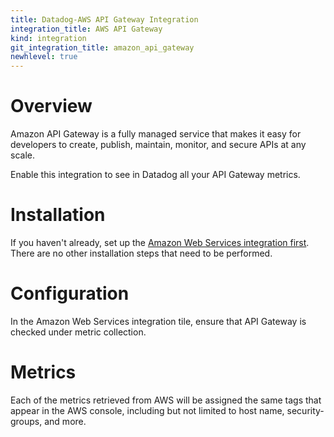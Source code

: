 ```yaml
---
title: Datadog-AWS API Gateway Integration
integration_title: AWS API Gateway
kind: integration
git_integration_title: amazon_api_gateway
newhlevel: true
---
```


# Overview

Amazon API Gateway is a fully managed service that makes it easy for developers to create, publish, maintain, monitor, and secure APIs at any scale.

Enable this integration to see in Datadog all your API Gateway metrics.

# Installation

If you haven't already, set up the [Amazon Web Services integration first](/integrations/aws). There are no other installation steps that need to be performed.

# Configuration

In the Amazon Web Services integration tile, ensure that API Gateway is checked under metric collection.

# Metrics



Each of the metrics retrieved from AWS will be assigned the same tags that appear in the AWS console, including but not limited to host name, security-groups, and more.
